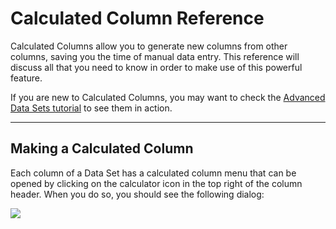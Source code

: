 # Calculated Column Reference
Calculated Columns allow you to generate new columns from other columns, saving you the time of manual data entry.  This reference will discuss all that you need to know in order to make use of this powerful feature.


If you are new to Calculated Columns, you may want to check the [Advanced Data Sets tutorial](../tutorials/advanced_data_sets.md) to see them in action.


---
## Making a Calculated Column
Each column of a Data Set has a calculated column menu that can be opened by clicking on the calculator icon in the top right of the column header. When you do so, you should see the following dialog:


<div class="centered"><img src="../../img/calculated_column/calc_col_menu.jpg"/></div>